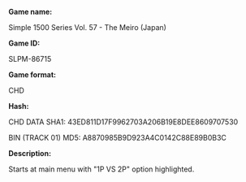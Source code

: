 **Game name:**

Simple 1500 Series Vol. 57 - The Meiro (Japan)

**Game ID:**

SLPM-86715

**Game format:**

CHD

**Hash:**

CHD DATA SHA1: 43ED811D17F9962703A206B19E8DEE8609707530

BIN (TRACK 01) MD5: A8870985B9D923A4C0142C88E89B0B3C

**Description:**

Starts at main menu with "1P VS 2P" option highlighted.